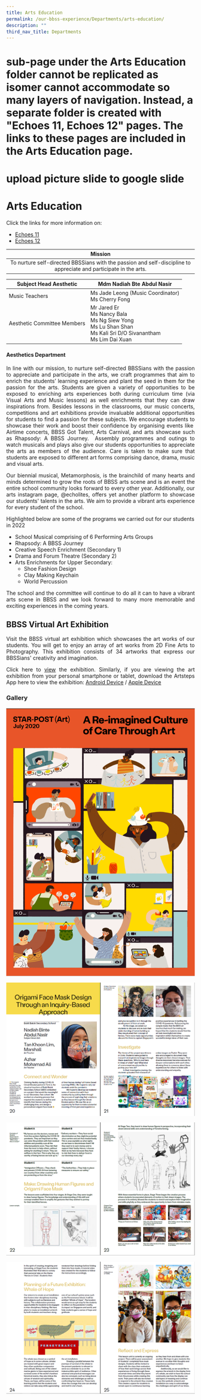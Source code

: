 ```yaml
---
title: Arts Education
permalink: /our-bbss-experience/Departments/arts-education/
description: ""
third_nav_title: Departments
---
```

# sub-page under the Arts Education folder cannot be replicated as isomer cannot accommodate so many layers of navigation. Instead, a separate folder is created with "Echoes 11, Echoes 12" pages. The links to these pages are included in the Arts Education page.
# upload picture slide to google slide

# Arts Education

Click the links for more information on:

*   [Echoes 11](/arts-education/echoes-11/)
*   [Echoes 12](/arts-education/echoes-12/)


|            Mission                         |  
|:------------------------------:|
| To nurture self-directed BBSSians with the passion and self-discipline to appreciate and participate in the arts. | 

| Subject Head Aesthetic       | Mdm Nadiah Bte Abdul Nasir                      |
|---------------------|-----------|
| Music Teachers               | Ms Jade Leong (Music Coordinator)<br>Ms Cherry Fong                                                                  |
|  Aesthetic Committee Members | Mr Jared Er<br>Ms Nancy Bala<br>Ms Ng Siew Yong<br>Ms Lu Shan Shan<br>Ms Kali Sri D/O Sivanantham<br>Ms Lim Dai Xuan |

#### Aesthetics Department 

<p style="text-align: justify;">In line with our mission, to nurture self-directed BBSSians with the passion to appreciate and participate in the arts, we craft programmes that aim to enrich the students’ learning experience and plant the seed in them for the passion for the arts. Students are given a variety of opportunities to be exposed to enriching arts experiences both during curriculum time (via Visual Arts and Music lessons) as well enrichments that they can draw inspirations from. Besides lessons in the classrooms, our music concerts, competitions and art exhibitions provide invaluable additional opportunities for students to find a passion for these subjects. We encourage students to showcase their work and boost their confidence by organising events like  Airtime concerts, BBSS Got Talent, Arts Carnival, and arts showcase such as Rhapsody: A BBSS Journey.  Assembly programmes and outings to watch musicals and plays also give our students opportunities to appreciate the arts as members of the audience. Care is taken to make sure that students are exposed to different art forms comprising dance, drama, music and visual arts.</p>

<p style="text-align: justify;">Our biennial musical, Metamorphosis, is the brainchild of many hearts and minds determined to grow the roots of BBSS arts scene and is an event the entire school community looks forward to every other year. Additionally, our arts instagram page, @echolites, offers yet another platform to showcase our students' talents in the arts. We aim to provide a vibrant arts experience for every student of the school.</p>

Highlighted below are some of the programs we carried out for our students in 2022

*   School Musical comprising of 6 Performing Arts Groups
*   Rhapsody: A BBSS Journey
*   Creative Speech Enrichment (Secondary 1)
*   Drama and Forum Theatre (Secondary 2)
*   Arts Enrichments for Upper Secondary:
    *   Shoe Fashion Design
    *   Clay Making Keychain
    *   World Percussion

<p style="text-align: justify;">The school and the committee will continue to do all it can to have a vibrant arts scene in BBSS and we look forward to many more memorable and exciting experiences in the coming years. </p>

## BBSS Virtual Art Exhibition

<p style="text-align: justify;">Visit the BBSS virtual art exhibition which showcases the art works of our students. You will get to enjoy an array of art works from 2D Fine Arts to Photography. This exhibition consists of 34 artworks that express our BBSSians' creativity and imagination.  </p>

<p style="text-align: justify;">Click here to <a href="https://www.artsteps.com/view/5f7ebf13816a3d535ca061ab" target="_blank">view</a> the exhibition. Similarly, if you are viewing the art exhibition from your personal smartphone or tablet, download the Artsteps App here to view the exhibition: <a href="https://play.google.com/store/apps/details?id=gr.dataverse.artstepsv2" target="_blank">Android Device</a> / <a href="https://apps.apple.com/us/app/artsteps/id1421672085?ls=1" target="_blank">Apple Device</a></p>

### Gallery

![](/images/Our%20BBSS%20Experience/Arts%20Education/cover%20page.png)

![](/images/Our%20BBSS%20Experience/Arts%20Education/Page1%20A%20Re-Imagined%20Culture%20of%20Care%20Through%20Arts.png)

![](/images/Our%20BBSS%20Experience/Arts%20Education/page2%20A%20Re-Imagined%20Culture%20of%20Care%20Through%20Arts.png)

![](/images/Our%20BBSS%20Experience/Arts%20Education/page3%20A%20Re-Imagined%20Culture%20of%20Care%20Through%20Arts.png)